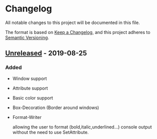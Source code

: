 # Changelog
All notable changes to this project will be documented in this file.

The format is based on [Keep a Changelog](https://keepachangelog.com/en/1.0.0/),
and this project adheres to [Semantic Versioning](https://semver.org/spec/v2.0.0.html).

## [Unreleased] - 2019-08-25

### Added

+ Window support
+ Attribute support
+ Basic color support
+ Box-Decoration (Border around windows)
+ Format-Writer

   allowing the user to format (bold,italic,underlined...) console output without the need to use SetAttribute.

[Unreleased]: https://github.com/sebi2020/go-ncurses/compare/2b00a28e650b7cf2ee9a2fec8c3a94f8e0badb59...HEAD